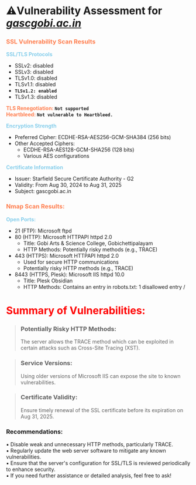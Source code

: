 # **⚠️Vulnerability Assessment  for *[gascgobi.ac.in](www.gascgobi.ac.in)*** 


### **<span style="color:coral">SSL Vulnerability Scan Results</span>**  

**<span style="color:skyblue">SSL/TLS Protocols</span>**

- SSLv2: disabled
- SSLv3: disabled
- TLSv1.0: disabled
- TLSv1.1: disabled
- **`TLSv1.2: enabled`**
- TLSv1.3: disabled


**<span style="color:coral">TLS Renegotiation: </span>`Not supported`**<br>
**<span style="color:coral">Heartbleed: </span>`Not vulnerable to Heartbleed.`**

**<span style="color:skyblue">Encryption Strength</span>**
- Preferred Cipher: ECDHE-RSA-AES256-GCM-SHA384 (256 bits)
- Other Accepted Ciphers:
    - ECDHE-RSA-AES128-GCM-SHA256 (128 bits)
    - Various AES configurations

**<span style="color:skyblue">Certificate Information</span>**
- Issuer: Starfield Secure Certificate Authority - G2
- Validity: From Aug 30, 2024 to Aug 31, 2025
- Subject: gascgobi.ac.in
### **<span style="color:coral">Nmap Scan Results:</span>**
**<span style="color:skyblue">Open Ports:</span>**

- 21 (FTP): Microsoft ftpd
- 80 (HTTP): Microsoft HTTPAPI httpd 2.0
    - Title: Gobi Arts & Science College, Gobichettipalayam
    - HTTP Methods: Potentially risky methods (e.g., TRACE)
- 443 (HTTPS): Microsoft HTTPAPI httpd 2.0
    - Used for secure HTTP communications
    - Potentially risky HTTP methods (e.g., TRACE)
- 8443 (HTTPS, Plesk): Microsoft IIS httpd 10.0
    - Title: Plesk Obsidian
    - HTTP Methods: Contains an entry in robots.txt: 1 disallowed entry /

# **<span style="color:red">Summary of Vulnerabilities:</span>**

>### **Potentially Risky HTTP Methods:**
> The server allows the TRACE method which can be exploited in certain attacks such as Cross-Site Tracing (XST).

>### **Service Versions:**
> Using older versions of Microsoft IIS can expose the site to known vulnerabilities.

>### **Certificate Validity:**
> Ensure timely renewal of the SSL certificate before its expiration on Aug 31, 2025.



### **Recommendations:**
▪ Disable weak and unnecessary HTTP methods, particularly TRACE.<br>
▪ Regularly update the web server software to mitigate any known vulnerabilities.<br>
▪ Ensure that the server's configuration for SSL/TLS is reviewed periodically to enhance security.<br>
▪ If you need further assistance or detailed analysis, feel free to ask!
